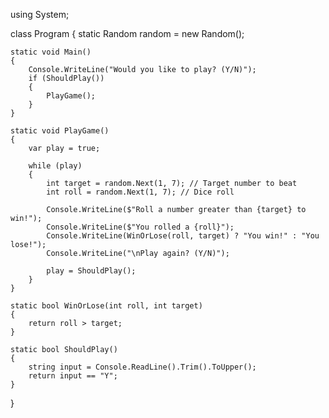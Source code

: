using System;

class Program
{
    static Random random = new Random();

    static void Main()
    {
        Console.WriteLine("Would you like to play? (Y/N)");
        if (ShouldPlay())
        {
            PlayGame();
        }
    }

    static void PlayGame()
    {
        var play = true;

        while (play)
        {
            int target = random.Next(1, 7); // Target number to beat
            int roll = random.Next(1, 7); // Dice roll

            Console.WriteLine($"Roll a number greater than {target} to win!");
            Console.WriteLine($"You rolled a {roll}");
            Console.WriteLine(WinOrLose(roll, target) ? "You win!" : "You lose!");
            Console.WriteLine("\nPlay again? (Y/N)");

            play = ShouldPlay();
        }
    }

    static bool WinOrLose(int roll, int target)
    {
        return roll > target;
    }

    static bool ShouldPlay()
    {
        string input = Console.ReadLine().Trim().ToUpper();
        return input == "Y";
    }
}